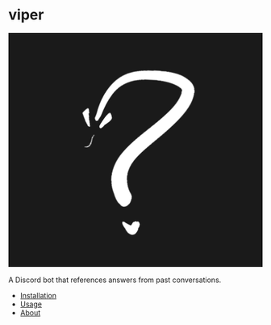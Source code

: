 # viper

![Viper Discord Bot](viper.png)

A Discord bot that references answers from past conversations.

- [Installation](installation.md)
- [Usage](usage.md)
- [About](about.md)
